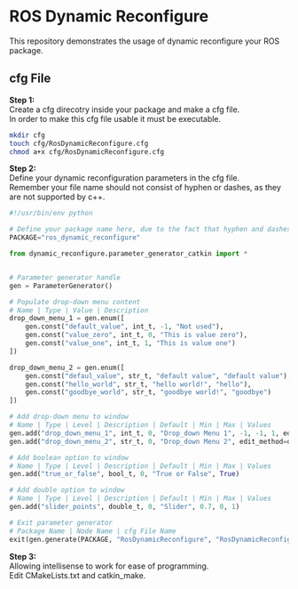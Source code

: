 # ROS Dynamic Reconfigure

This repository demonstrates the usage of dynamic reconfigure your ROS package.  

## cfg File

**Step 1:**  
Create a cfg direcotry inside your package and make a cfg file.  
In order to make this cfg file usable it must be executable.  
```bash
mkdir cfg
touch cfg/RosDynamicReconfigure.cfg
chmod a+x cfg/RosDynamicReconfigure.cfg
```

**Step 2:**  
Define your dynamic reconfiguration parameters in the cfg file.  
Remember your file name should not consist of hyphen or dashes, as they are not supported by c++.  
```python
#!/usr/bin/env python

# Define your package name here, due to the fact that hyphen and dashes is not used for variable name, use underscore instead.  
PACKAGE="ros_dynamic_reconfigure"

from dynamic_reconfigure.parameter_generator_catkin import *


# Parameter generator handle
gen = ParameterGenerator()

# Populate drop-down menu content
# Name | Type | Value | Description
drop_down_menu_1 = gen.enum([
    gen.const("default_value", int_t, -1, "Not used"),
    gen.const("value_zero", int_t, 0, "This is value zero"),
    gen.const("value_one", int_t, 1, "This is value one")
])

drop_down_menu_2 = gen.enum([
    gen.const("defaul_value", str_t, "default value", "default value"),
    gen.const("hello_world", str_t, "hello world!", "hello"),
    gen.const("goodbye_world", str_t, "goodbye world!", "goodbye")
])

# Add drop-down menu to window
# Name | Type | Level | Description | Default | Min | Max | Values
gen.add("drop_down_menu_1", int_t, 0, "Drop_down Menu 1", -1, -1, 1, edit_method=drop_down_menu_1)
gen.add("drop_down_menu_2", str_t, 0, "Drop_down Menu 2", edit_method=drop_down_menu_2)

# Add boolean option to window
# Name | Type | Level | Description | Default | Min | Max | Values
gen.add("true_or_false", bool_t, 0, "True or False", True)

# Add double option to window
# Name | Type | Level | Description | Default | Min | Max | Values
gen.add("slider_points", double_t, 0, "Slider", 0.7, 0, 1)

# Exit parameter generator
# Package Name | Node Name | cfg File Name
exit(gen.generate(PACKAGE, "RosDynamicReconfigure", "RosDynamicReconfigure"))
```

**Step 3:**  
Allowing intellisense to work for ease of programming.  
Edit CMakeLists.txt and catkin_make.  
```cmake

```